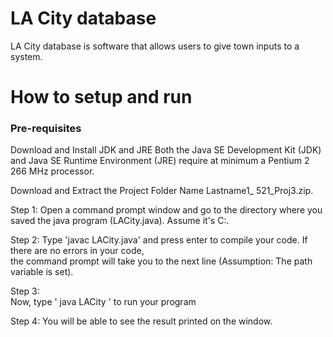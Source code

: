 # LA City database

LA City database  is software that allows users to give town inputs to a
system. 



# How to setup and run

  ### Pre-requisites
Download and Install JDK and JRE 
  Both the Java SE Development Kit (JDK) and Java SE Runtime Environment (JRE) require at minimum a Pentium 2 266 MHz processor.
  
  Download and Extract the Project Folder Name Lastname1_ 521_Proj3.zip.<br>
  
  
  Step 1: 
Open a command prompt window and go to the directory where you saved the java program (LACity.java). Assume it's C:\.

  Step 2:
 Type 'javac LACity.java' and press enter to compile your code. If there are no errors in your code,</br>
 the command prompt will take you to the next line (Assumption: The path variable is set).

  Step 3:  
Now, type ' java LACity ' to run your program
  
  Step 4:
You will be able to see the result printed on the window.
